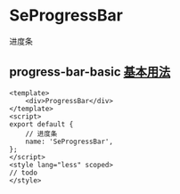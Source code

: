 # SeProgressBar

进度条

## progress-bar-basic [基本用法](#基本用法)

```vue
<template>
    <div>ProgressBar</div>
</template>
<script>
export default {
    // 进度条
    name: 'SeProgressBar',
};
</script>
<style lang="less" scoped>
// todo
</style>
```
